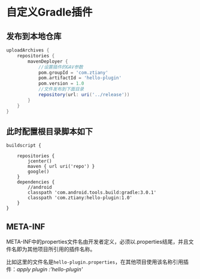 # 自定义Gradle插件

## 发布到本地仓库

```groovy
uploadArchives {
    repositories {
        mavenDeployer {
            //设置插件的GAV参数
            pom.groupId = 'com.ztiany'
            pom.artifactId = 'hello-plugin'
            pom.version = 1.0
            //文件发布到下面目录
            repository(url: uri('../release'))
        }
    }
}
```

## 此时配置根目录脚本如下

```
buildscript {

    repositories {
        jcenter()
        maven { url uri('repo') }
        google()
    }
    dependencies {
        //android
        classpath 'com.android.tools.build:gradle:3.0.1'
        classpath 'com.ztiany:hello-plugin:1.0'
    }
}

```

## META-INF

META-INF中的properties文件名由开发者定义，必须以.properties结尾，并且文件名即为其他项目所引用的插件名称。

比如这里的文件名是`hello-plugin.properties`，在其他项目使用该名称引用插件：*apply plugin :'hello-plugin'*
